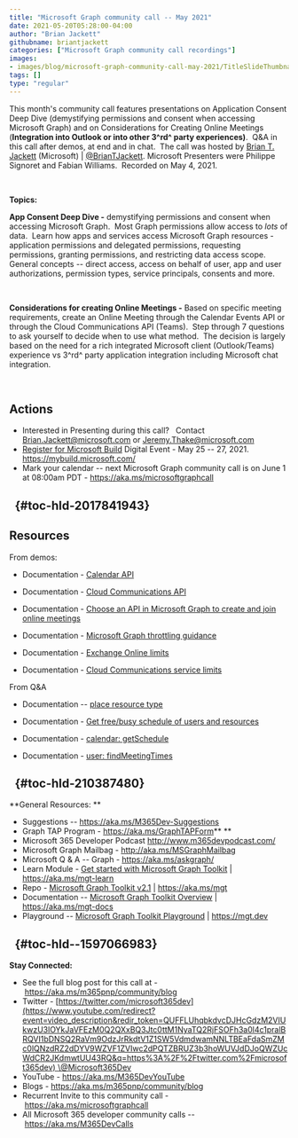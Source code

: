 ```yaml
---
title: "Microsoft Graph community call -- May 2021"
date: 2021-05-20T05:28:00-04:00
author: "Brian Jackett"
githubname: briantjackett
categories: ["Microsoft Graph community call recordings"]
images:
- images/blog/microsoft-graph-community-call-may-2021/TitleSlideThumbnail.png
tags: []
type: "regular"
---
```



This month's community call features presentations on Application
Consent Deep Dive (demystifying permissions and consent when accessing
Microsoft Graph) and on Considerations for Creating Online Meetings
(**Integration into Outlook or into other 3^rd^ party experiences)**. 
Q&A in this call after demos, at end and in chat.  The call was hosted
by [Brian T. Jackett](http://twitter.com/BrianTJackett) (Microsoft) |
[\@BrianTJackett](https://techcommunity.microsoft.com/t5/user/viewprofilepage/user-id/4556). Microsoft
Presenters were Philippe Signoret and Fabian Williams.  Recorded on May
4, 2021.

 

**Topics:**

**App Consent Deep Dive -** demystifying permissions and consent when
accessing Microsoft Graph.  Most Graph permissions allow access to
*lots* of data.  Learn how apps and services access Microsoft Graph
resources - application permissions and delegated permissions,
requesting permissions, granting permissions, and restricting data
access scope.  General concepts -- direct access, access on behalf of
user, app and user authorizations, permission types, service principals,
consents and more.

 

**Considerations for creating Online Meetings -** Based on specific
meeting requirements, create an Online Meeting through the Calendar
Events API or through the Cloud Communications API (Teams).  Step
through 7 questions to ask yourself to decide when to use what method. 
The decision is largely based on the need for a rich integrated
Microsoft client (Outlook/Teams) experience vs 3^rd^ party application
integration including Microsoft chat integration.       

 





## Actions



-   Interested in Presenting during this call?   Contact
    <Brian.Jackett@microsoft.com> or <Jeremy.Thake@microsoft.com>
-   [Register for Microsoft
    Build](https://register.build.microsoft.com/) Digital Event - May 25
    -- 27, 2021.   <https://mybuild.microsoft.com/>  
-   Mark your calendar -- next Microsoft Graph community call is on June
    1 at 08:00am PDT - <https://aka.ms/microsoftgraphcall> 

##   {#toc-hId-2017841943}


## Resources

From demos:

-   Documentation - [Calendar
    API](https://docs.microsoft.com/graph/api/resources/event?view=graph-rest-1.0) 

-   Documentation - [Cloud Communications
    API](https://docs.microsoft.com/graph/api/application-post-onlinemeetings?view=graph-rest-1.0&tabs=http) 

-   Documentation - [Choose an API in Microsoft Graph to create and join
    online
    meetings](https://docs.microsoft.com/graph/choose-online-meeting-api) 

-   Documentation - [Microsoft Graph throttling
    guidance](https://docs.microsoft.com/graph/throttling) 

-   Documentation - [Exchange Online
    limits](https://docs.microsoft.com/office365/servicedescriptions/exchange-online-service-description/exchange-online-limits) 

-   Documentation - [Cloud Communications service
    limits](Cloud%20Communications%20service%20limits)

From Q&A

-   Documentation -- [place resource
    type](https://docs.microsoft.com/graph/api/resources/place) 

-   Documentation - [Get free/busy schedule of users and
    resources](https://docs.microsoft.com/graph/outlook-get-free-busy-schedule) 

-   Documentation - [calendar:
    getSchedule](https://docs.microsoft.com/graph/api/calendar-getschedule)  

-   Documentation - [user:
    findMeetingTimes](https://docs.microsoft.com/graph/api/user-findmeetingtimes) 

##   {#toc-hId-210387480}

**General Resources: **

-   Suggestions -- <https://aka.ms/M365Dev-Suggestions>   
-   Graph TAP Program - <https://aka.ms/GraphTAPForm>** **
-   Microsoft 365 Developer Podcast <http://www.m365devpodcast.com/>
-   Microsoft Graph Mailbag - <http://aka.ms/MSGraphMailbag>
-   Microsoft Q & A -- Graph - <https://aka.ms/askgraph/>
-   Learn Module - [Get started with Microsoft Graph
    Toolkit](https://docs.microsoft.com/learn/modules/msgraph-toolkit-intro/)
    | <https://aka.ms/mgt-learn>
-   Repo - [Microsoft Graph Toolkit
    v2.1](https://github.com/microsoftgraph/microsoft-graph-toolkit) |
    <https://aka.ms/mgt>  
-   Documentation -- [Microsoft Graph Toolkit
    Overview](https://docs.microsoft.com/graph/toolkit/overview)
    | <https://aka.ms/mgt-docs>
-   Playground -- [Microsoft Graph Toolkit
    Playground](https://mgt.dev/?path=/story/components-mgt-agenda--simple)
    | <https://mgt.dev>

##   {#toc-hId--1597066983}

**Stay Connected:**

-   See the full blog post for this call at
    - <https://aka.ms/m365pnp/community/blog>
-   Twitter
    - [https://twitter.com/microsoft365dev](https://www.youtube.com/redirect?event=video_description&redir_token=QUFFLUhqbkdvcDJHcGdzM2VIUkwzU3lOYkJaVFEzM0Q2QXxBQ3Jtc0ttM1NyaTQ2RjFSOFh3a0l4c1pralBRQVI1bDNSQ2RaVm9OdzJrRkdtV1Z1SW5VdmdwamNNLTBEaFdaSmZMc0lQNzdRZ2dDYV9WZVF1ZVIwc2dPQTZBRUZ3b3hoWUVJdDJoQWZUcWdCR2JKdmwtUU43RQ&q=https%3A%2F%2Ftwitter.com%2Fmicrosoft365dev) \@Microsoft365Dev​
-   YouTube - <https://aka.ms/M365DevYouTube>​
-   Blogs - <https://aka.ms/m365pnp/community/blog>
-   Recurrent Invite to this community call
    - <https://aka.ms/microsoftgraphcall> 
-   All Microsoft 365 developer community calls
    -- <https://aka.ms/M365DevCalls>

 